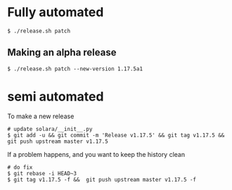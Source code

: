 
# Fully automated

    $ ./release.sh patch


## Making an alpha release


    $ ./release.sh patch --new-version 1.17.5a1


# semi automated
To make a new release
```
# update solara/__init__.py
$ git add -u && git commit -m 'Release v1.17.5' && git tag v1.17.5 && git push upstream master v1.17.5
```


If a problem happens, and you want to keep the history clean
```
# do fix
$ git rebase -i HEAD~3
$ git tag v1.17.5 -f &&  git push upstream master v1.17.5 -f
```
